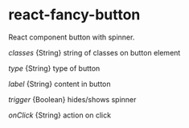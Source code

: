 # react-fancy-button

React component button with spinner.

*classes* {String}  string of classes on button element

*type* {String} type of button

*label* {String} content in button

*trigger* {Boolean} hides/shows spinner

*onClick* {String} action on click
